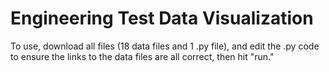 Engineering Test Data Visualization
=======

To use, download all files (18 data files and 1 .py file), and edit the .py code to ensure the links to the data files are all correct, then hit "run."
